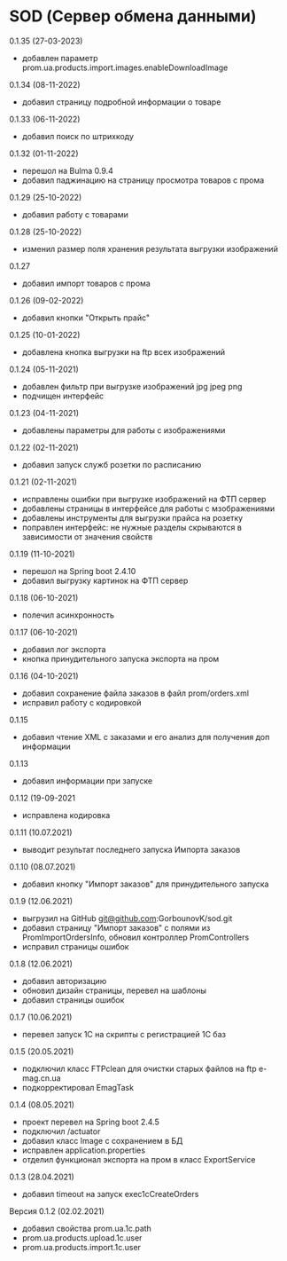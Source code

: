 # SOD (Сервер обмена данными)
0.1.35 (27-03-2023)
- добавлен параметр prom.ua.products.import.images.enableDownloadImage

0.1.34 (08-11-2022)
- добавил страницу подробной информации о товаре

0.1.33 (06-11-2022)
- добавил поиск по штрихкоду 

0.1.32 (01-11-2022)
- перешол на Bulma 0.9.4
- добавил паджинацию на страницу просмотра товаров с прома

0.1.29 (25-10-2022)
- добавил работу с товарами

0.1.28 (25-10-2022)
- изменил размер поля хранения результата выгрузки изображений

0.1.27
- добавил импорт товаров с прома

0.1.26 (09-02-2022)
- добавил кнопки "Открыть прайс"

0.1.25 (10-01-2022)
- добавлена кнопка выгрузки на ftp всех изображений

0.1.24 (05-11-2021)
- добавлен фильтр при выгрузке изображений jpg jpeg png
- подчищен интерфейс

0.1.23 (04-11-2021)
- добавлены параметры для работы с изображениями

0.1.22 (02-11-2021)
- добавил запуск служб розетки по расписанию

0.1.21 (02-11-2021)
- исправлены ошибки при выгрузке изображений на ФТП сервер
- добавлены страницы в интерфейсе для работы с мзображениями
- добавлены инструменты для выгрузки прайса на розетку
- поправлен интерфейс: не нужные разделы скрываются в зависимости от значения свойств

0.1.19 (11-10-2021)
- перешол на Spring boot 2.4.10
- добавил выгрузку картинок на ФТП сервер

0.1.18 (06-10-2021)
- полечил асинхронность

0.1.17 (06-10-2021)
- добавил лог экспорта
- кнопка принудительного запуска экспорта на пром

0.1.16 (04-10-2021)
- добавил сохранение файла заказов в файл prom/orders.xml
- исправил работу с кодировкой

0.1.15
- добавил чтение XML с заказами и его анализ для получения доп информации

0.1.13
- добавил информации при запуске

0.1.12 (19-09-2021
- исправлена кодировка

0.1.11 (10.07.2021)
- выводит результат последнего запуска Импорта заказов

0.1.10 (08.07.2021)
- добавил кнопку "Импорт заказов" для принудительного запуска

0.1.9 (12.06.2021)
- выгрузил на GitHub git@github.com:GorbounovK/sod.git
- добавил страницу "Импорт заказов" с полями из PromImportOrdersInfo, обновил контроллер PromControllers
- исправил страницы ошибок

0.1.8 (12.06.2021)
- добавил авторизацию
- обновил дизайн страницы, перевел на шаблоны
- добавил страницы ошибок

0.1.7 (10.06.2021)
- перевел запуск 1С на скрипты с регистрацией 1С баз

0.1.5 (20.05.2021)
- подключил класс FTPclean для очистки старых файлов на ftp e-mag.cn.ua
- подкорректировал EmagTask

0.1.4 (08.05.2021)
- проект перевел на Spring boot 2.4.5
- подключил /actuator
- добавил класс Image с сохранением в БД
- исправлен application.properties
- отделил функционал экспорта на пром в класс ExportService

0.1.3 (28.04.2021)
- добавил timeout на запуск exec1cCreateOrders

Версия 0.1.2 (02.02.2021)
- добавил свойства prom.ua.1c.path
- prom.ua.products.upload.1c.user
- prom.ua.products.import.1c.user
